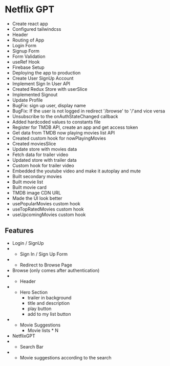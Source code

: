# Netflix GPT

- Create react app
- Configured tailwindcss
- Header
- Routing of App
- Login Form
- Signup Form
- Form Validation
- useRef Hook
- Firebase Setup
- Deploying the app to production
- Create User SignUp Account
- Implement Sign In User API
- Created Redux Store with userSlice
- Implemented Signout
- Update Profile
- BugFix: sign up user, display name
- BugFix: If the user is not logged in redirect '/browse' to '/'and vice versa
- Unsubscribe to the onAuthStateChanged callback
- Added hardcoded values to constants file
- Register for TMDB API, create an app and get access token
- Get data from TMDB now playing movies list API
- Created custom hook for nowPlayingMovies
- Created moviesSlice
- Update store with movies data
- Fetch data for trailer video
- Updated store with trailer data
- Custom hook for trailer video
- Embedded the youtube video and make it autoplay and mute
- Built secondary movies
- Built movie list
- Built movie card
- TMDB image CDN URL
- Made the UI look better
- usePopularMovies custom hook
- useTopRatedMovies custom hook
- useUpcomingMovies custom hook

## Features

- Login / SignUp
- - Sign In / Sign Up Form
- - Redirect to Browse Page
- Browse (only comes after authentication)
- - Header
- - Hero Section
    - trailer in background
    - title and description
    - play button
    - add to my list button
- - Movie Suggestions
    - Movie lists \* N
- NetflixGPT
- - Search Bar
- - Movie suggestions according to the search
